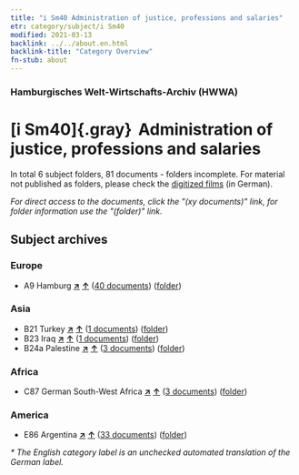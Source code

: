 ```yaml
---
title: "i Sm40 Administration of justice, professions and salaries"
etr: category/subject/i Sm40
modified: 2021-03-13
backlink: ../../about.en.html
backlink-title: "Category Overview"
fn-stub: about
---
```


### Hamburgisches Welt-Wirtschafts-Archiv (HWWA)
# [i Sm40]{.gray}&#8201; Administration of justice, professions and salaries&#160; 





In total 6 subject folders, 81 documents - folders incomplete.
For material not published as folders, please check the [digitized films](/film/h1_sh) (in German).

_For direct access to the documents, click the "(xy documents)" link, for folder information use the "(folder)" link._

## Subject archives



### Europe

- A9 Hamburg [**&nearr;**](../../../geo/i/140905/about.en.html "Hamburg (all folders)") [**&uarr;**](../../../geo/about.en.html#A9 "Country category system") (<a href="https://pm20.zbw.eu/dfgview/sh/140905,181121" title="about: Hamburg : Administration of justice, professions and salaries" target="_blank">40 documents</a>) ([folder](http://purl.org/pressemappe20/folder/sh/140905,181121))

### Asia

- B21 Turkey [**&nearr;**](../../../geo/i/141111/about.en.html "Turkey (all folders)") [**&uarr;**](../../../geo/about.en.html#B21 "Country category system") (<a href="https://pm20.zbw.eu/dfgview/sh/141111,181121" title="about: Turkey : Administration of justice, professions and salaries" target="_blank">1 documents</a>) ([folder](http://purl.org/pressemappe20/folder/sh/141111,181121))
- B23 Iraq [**&nearr;**](../../../geo/i/141113/about.en.html "Iraq (all folders)") [**&uarr;**](../../../geo/about.en.html#B23 "Country category system") (<a href="https://pm20.zbw.eu/dfgview/sh/141113,181121" title="about: Iraq : Administration of justice, professions and salaries" target="_blank">1 documents</a>) ([folder](http://purl.org/pressemappe20/folder/sh/141113,181121))
- B24a Palestine [**&nearr;**](../../../geo/i/141115/about.en.html "Palestine (all folders)") [**&uarr;**](../../../geo/about.en.html#B24a "Country category system") (<a href="https://pm20.zbw.eu/dfgview/sh/141115,181121" title="about: Palestine : Administration of justice, professions and salaries" target="_blank">3 documents</a>) ([folder](http://purl.org/pressemappe20/folder/sh/141115,181121))

### Africa

- C87 German South-West Africa [**&nearr;**](../../../geo/i/141450/about.en.html "German South-West Africa (all folders)") [**&uarr;**](../../../geo/about.en.html#C87 "Country category system") (<a href="https://pm20.zbw.eu/dfgview/sh/141450,181121" title="about: German South-West Africa : Administration of justice, professions and salaries" target="_blank">3 documents</a>) ([folder](http://purl.org/pressemappe20/folder/sh/141450,181121))

### America

- E86 Argentina [**&nearr;**](../../../geo/i/141692/about.en.html "Argentina (all folders)") [**&uarr;**](../../../geo/about.en.html#E86 "Country category system") (<a href="https://pm20.zbw.eu/dfgview/sh/141692,181121" title="about: Argentina : Administration of justice, professions and salaries" target="_blank">33 documents</a>) ([folder](http://purl.org/pressemappe20/folder/sh/141692,181121))


_* The English category label is an unchecked automated translation of the German label._

